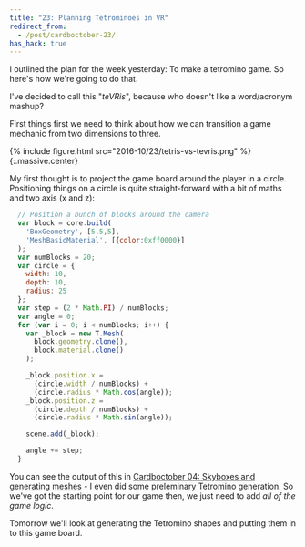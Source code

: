 ```yaml
---
title: "23: Planning Tetrominoes in VR"
redirect_from:
  - /post/cardboctober-23/
has_hack: true
---
```


I outlined the plan for the week yesterday: To make a tetromino game. So here's how we're going to do that.

<!-- more -->

I've decided to call this "_teVRis_", because who doesn't like a word/acronym mashup?

First things first we need to think about how we can transition a game mechanic from two dimensions to three.

{% include figure.html src="2016-10/23/tetris-vs-tevris.png" %}{:.massive.center}

My first thought is to project the game board around the player in a circle. Positioning things on a circle is quite straight-forward with a bit of maths and two axis (x and z):

```javascript
  // Position a bunch of blocks around the camera
  var block = core.build(
    'BoxGeometry', [5,5,5],
    'MeshBasicMaterial', [{color:0xff0000}]
  );
  var numBlocks = 20;
  var circle = {
    width: 10,
    depth: 10,
    radius: 25
  };
  var step = (2 * Math.PI) / numBlocks;
  var angle = 0;
  for (var i = 0; i < numBlocks; i++) {
    var _block = new T.Mesh(
      block.geometry.clone(),
      block.material.clone()
    );

    _block.position.x =
      (circle.width / numBlocks) +
      (circle.radius * Math.cos(angle));
    _block.position.z =
      (circle.depth / numBlocks) +
      (circle.radius * Math.sin(angle));

    scene.add(_block);

    angle += step;
  }
```

You can see the output of this in [Cardboctober 04: Skyboxes and generating meshes](/post/cardboctober-04/) - I even did some preleminary Tetromino generation. So we've got the starting point for our game then, we just need to add _all of the game logic_.

Tomorrow we'll look at generating the Tetromino shapes and putting them in to this game board.
